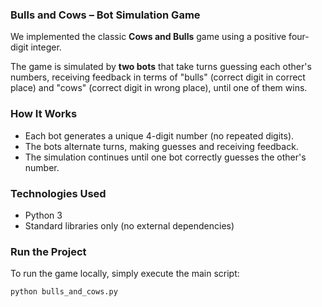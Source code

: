 ### Bulls and Cows – Bot Simulation Game

We implemented the classic **Cows and Bulls** game using a positive four-digit integer.

The game is simulated by **two bots** that take turns guessing each other's numbers, receiving feedback in terms of "bulls" (correct digit in correct place) and "cows" (correct digit in wrong place), until one of them wins.

### How It Works
- Each bot generates a unique 4-digit number (no repeated digits).
- The bots alternate turns, making guesses and receiving feedback.
- The simulation continues until one bot correctly guesses the other's number.

### Technologies Used
- Python 3
- Standard libraries only (no external dependencies)

### Run the Project
To run the game locally, simply execute the main script:
```bash
python bulls_and_cows.py
